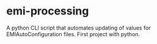 # emi-processing
A python CLI script that automates updating of values for EMIAutoConfiguration files. First project with python.
